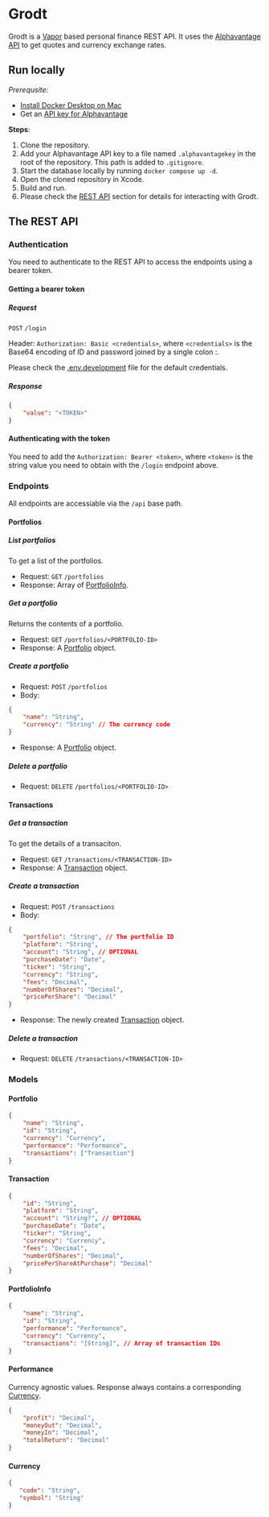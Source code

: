 # Grodt

Grodt is a [Vapor](https://github.com/vapor/vapor) based personal finance REST API. It uses the [Alphavantage API](https://www.alphavantage.co/) to get quotes and currency exchange rates.

## Run locally

*Prerequsite*:

- [Install Docker Desktop on Mac](https://docs.docker.com/desktop/install/mac-install/)
- Get an [API key for Alphavantage](https://www.alphavantage.co/support/#api-key)

**Steps**:

1. Clone the repository.
1. Add your Alphavantage API key to a file named `.alphavantagekey` in the root of the repository. This path is added to `.gitignore`.
1. Start the database locally by running `docker compose up -d`.
1. Open the cloned repository in Xcode.
1. Build and run.
1. Please check the [REST API](#the-rest-api) section for details for interacting with Grodt.

## The REST API

### Authentication

You need to authenticate to the REST API to access the endpoints using a bearer token.

#### Getting a bearer token

##### Request

`POST` `/login`

Header: `Authorization: Basic <credentials>`, where `<credentials>` is the Base64 encoding of ID and password joined by a single colon :.

Please check the [.env.development](/.env.development) file for the default credentials.

##### Response

```json
{
    "value": "<TOKEN>"
}
```

#### Authenticating with the token

You need to add the `Authorization: Bearer <token>`, where `<token>` is the string value you need to obtain with the `/login` endpoint above.

### Endpoints

All endpoints are accessiable via the `/api` base path.

#### Portfolios

##### List portfolios

To get a list of the portfolios.

- Request: `GET` `/portfolios`
- Response: Array of [PortfolioInfo](#portfolioinfo).

##### Get a portfolio

Returns the contents of a portfolio.

- Request: `GET` `/portfolios/<PORTFOLIO-ID>`
- Response: A [Portfolio](#portfolio) object.

##### Create a portfolio

- Request: `POST` `/portfolios`
- Body:

```json
{
    "name": "String",
    "currency": "String" // The currency code
}
```

- Response: A [Portfolio](#portfolio) object.

##### Delete a portfolio

- Request: `DELETE` `/portfolios/<PORTFOLIO-ID>`

#### Transactions

##### Get a transaction

To get the details of a transaciton.

- Request: `GET` `/transactions/<TRANSACTION-ID>`
- Response: A [Transaction](#transaction) object.

##### Create a transaction

- Request: `POST` `/transactions`
- Body:

```json
{
    "portfolio": "String", // The portfolio ID
    "platform": "String",
    "account": "String", // OPTIONAL
    "purchaseDate": "Date",
    "ticker": "String",
    "currency": "String",
    "fees": "Decimal",
    "numberOfShares": "Decimal",
    "pricePerShare": "Decimal"
}
```

- Response: The newly created [Transaction](#transaction) object.

##### Delete a transaction

- Request: `DELETE` `/transactions/<TRANSACTION-ID>`

### Models

#### Portfolio

```json
{
    "name": "String",
    "id": "String",
    "currency": "Currency",
    "performance": "Performance",
    "transactions": ["Transaction"]
}
```

#### Transaction

```json
{
    "id": "String",
    "platform": "String", 
    "account": "String?", // OPTIONAL
    "purchaseDate": "Date",
    "ticker": "String",
    "currency": "Currency",
    "fees": "Decimal",
    "numberOfShares": "Decimal",
    "pricePerShareAtPurchase": "Decimal"
}
```

#### PortfolioInfo

```json
{
    "name": "String",
    "id": "String",
    "performance": "Performance",
    "currency": "Currency",
    "transactions": "[String]", // Array of transaction IDs
}
```

#### Performance

Currency agnostic values. Response always contains a corresponding [Currency](#currency).

```json
{
    "profit": "Decimal",
    "moneyOut": "Decimal",
    "moneyIn": "Decimal",
    "totalReturn": "Decimal"
}
```

#### Currency

```json
{
   "code": "String",
   "symbol": "String"
}
```
